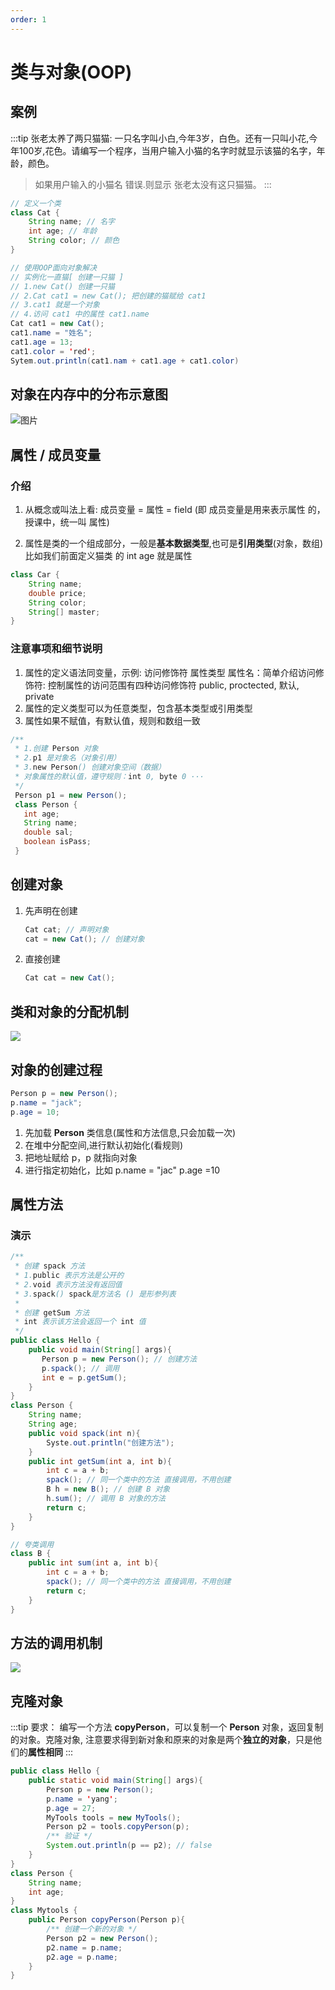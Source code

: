```yaml
---
order: 1
---
```

# 类与对象(OOP)
<!-- more -->

## 案例

:::tip 张老太养了两只猫猫: 一只名字叫小白,今年3岁，白色。还有一只叫小花,今年100岁,花色。请编写一个程序，当用户输入小猫的名字时就显示该猫的名字，年龄，颜色。
>如果用户输入的小猫名 错误.则显示 张老太没有这只猫猫。
:::
```java
// 定义一个类
class Cat {
    String name; // 名字
    int age; // 年龄
    String color; // 颜色
}

// 使用OOP面向对象解决
// 实例化一直猫[ 创建一只猫 ]
// 1.new Cat() 创建一只猫
// 2.Cat cat1 = new Cat(); 把创建的猫赋给 cat1
// 3.cat1 就是一个对象
// 4.访问 cat1 中的属性 cat1.name
Cat cat1 = new Cat();
cat1.name = "姓名";
cat1.age = 13;
cat1.color = 'red';
Sytem.out.println(cat1.nam + cat1.age + cat1.color)

```
## 对象在内存中的分布示意图
![图片](./image/18.png)

## 属性 / 成员变量

### 介绍

1. 从概念或叫法上看: 成员变量 = 属性 = field (即 成员变量是用来表示属性
   的，授课中，统一叫 属性)

2. 属性是类的一个组成部分，一般是**基本数据类型**,也可是**引用类型**(对象，数组)
   比如我们前面定义猫类 的 int age 就是属性
```java
class Car {
    String name;
    double price;
    String color;
    String[] master;
}
```
### 注意事项和细节说明
1. 属性的定义语法同变量，示例: 访问修饰符 属性类型 属性名：简单介绍访问修饰符: 
控制属性的访问范围有四种访问修饰符 public, proctected, 默认, private
2. 属性的定义类型可以为任意类型，包含基本类型或引用类型
3. 属性如果不赋值，有默认值，规则和数组一致
 ```java
 /**
  * 1.创建 Person 对象
  * 2.p1 是对象名（对象引用）
  * 3.new Person() 创建对象空间（数据）
  * 对象属性的默认值，遵守规则：int 0, byte 0 ···
  */
  Person p1 = new Person();
  class Person {
    int age;
    String name;
    double sal;
    boolean isPass;
  }
 ```
## 创建对象
1. 先声明在创建
    ```java
    Cat cat; // 声明对象
    cat = new Cat(); // 创建对象
    ```
2. 直接创建
    ```java
    Cat cat = new Cat();
    ```
## 类和对象的分配机制
![](./image/19.png)
## 对象的创建过程
```java
Person p = new Person();
p.name = "jack";
p.age = 10;
```
1. 先加载 **Person** 类信息(属性和方法信息,只会加载一次)
2. 在堆中分配空间,进行默认初始化(看规则)
3. 把地址赋给 p，p 就指向对象
4. 进行指定初始化，比如 p.name = "jac" p.age =10

## 属性方法
### 演示
```java
/**
 * 创建 spack 方法
 * 1.public 表示方法是公开的
 * 2.void 表示方法没有返回值
 * 3.spack() spack是方法名 () 是形参列表
 *
 * 创建 getSum 方法
 * int 表示该方法会返回一个 int 值
 */
public class Hello {
    public void main(String[] args){
       Person p = new Person(); // 创建方法
       p.spack(); // 调用
       int e = p.getSum();
    }
}
class Person {
    String name;
    String age;
    public void spack(int n){
        Syste.out.println("创建方法");
    }
    public int getSum(int a, int b){
        int c = a + b;
        spack(); // 同一个类中的方法 直接调用，不用创建
        B h = new B(); // 创建 B 对象
        h.sum(); // 调用 B 对象的方法
        return c;
    }
}

// 夸类调用
class B {
    public int sum(int a, int b){
        int c = a + b;
        spack(); // 同一个类中的方法 直接调用，不用创建
        return c;
    }
}
```

## 方法的调用机制
![](./image/20.png)

## 克隆对象

:::tip 要求：
编写一个方法 **copyPerson**，可以复制一个 **Person** 对象，返回复制的对象。克隆对象,
注意要求得到新对象和原来的对象是两个**独立的对象**，只是他们的**属性相同**
:::

```java
public class Hello {
    public static void main(String[] args){
        Person p = new Person();
        p.name = 'yang';
        p.age = 27;
        MyTools tools = new MyTools();
        Person p2 = tools.copyPerson(p);
        /** 验证 */
        System.out.println(p == p2); // false
	}
}
class Person {
    String name;
    int age;
}
class Mytools {
    public Person copyPerson(Person p){
        /** 创建一个新的对象 */
        Person p2 = new Person();
        p2.name = p.name;
        p2.age = p.name;
    }
}
```